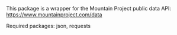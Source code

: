 This package is a wrapper for the Mountain Project public data API: https://www.mountainproject.com/data

Required packages: json, requests